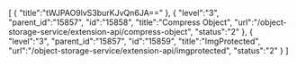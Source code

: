 [
	{
		"title":"tWJPAO9lvS3burKJvQn6JA=="
	},
	{
		"level":"3",
		"parent_id":"15857",
		"id":"15858",
		"title":"Compress Object",
		"url":"/object-storage-service/extension-api/compress-object",
		"status":"2"
	},
	{
		"level":"3",
		"parent_id":"15857",
		"id":"15859",
		"title":"ImgProtected",
		"url":"/object-storage-service/extension-api/imgprotected",
		"status":"2"
	}
]